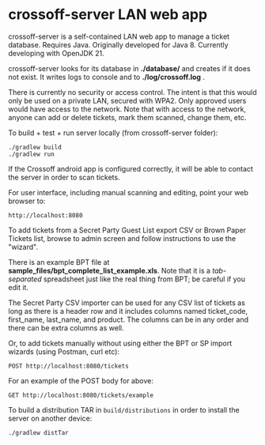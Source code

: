 # crossoff-server LAN web app #

crossoff-server is a self-contained LAN web app to manage a ticket database. Requires
Java. Originally developed for Java 8. Currently developing with OpenJDK 21.

crossoff-server looks for its database in **./database/** and creates if it does not exist. 
It writes logs to console and to **./log/crossoff.log** .

There is currently no security or access control. The intent is that this would only 
be used on a private LAN, secured with WPA2. Only approved users would have access 
to the network. Note that with access to the network, anyone can add or delete tickets,
mark them scanned, change them, etc.

To build + test + run server locally (from crossoff-server folder):

    ./gradlew build
    ./gradlew run

If the Crossoff android app is configured correctly, it will be able to contact the
server in order to scan tickets.

For user interface, including manual scanning and editing, point your web browser to:

    http://localhost:8080

To add tickets from a Secret Party Guest List export CSV or Brown Paper Tickets list, browse to admin screen and follow instructions
to use the "wizard".

There is an example BPT file at **sample_files/bpt_complete_list_example.xls**. Note that it is a 
*tab-separated* spreadsheet just like the real thing from BPT; be careful if you edit it.

The Secret Party CSV importer can be used for any CSV list of tickets as long as there is a header row and it includes columns named
ticket_code, first_name, last_name, and product. The columns can be in any order and there can be extra columns as well.

Or, to add tickets manually without using either the BPT or SP import wizards (using Postman, curl etc):

    POST http://localhost:8080/tickets

For an example of the POST body for above:

    GET http://localhost:8080/tickets/example

To build a distribution TAR in `build/distributions` in order to install the server on another device:

    ./gradlew distTar
